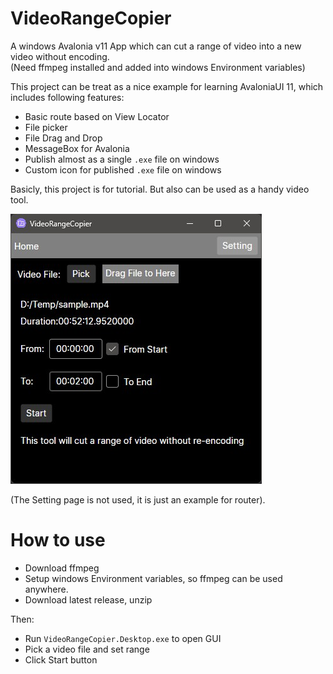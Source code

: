 # VideoRangeCopier
A windows Avalonia v11 App which can cut a range of video into a new video without encoding.  
(Need ffmpeg installed and added into windows Environment variables)  


This project can be treat as a nice example for learning AvaloniaUI 11, which includes following features:  
* Basic route based on View Locator
* File picker
* File Drag and Drop
* MessageBox for Avalonia
* Publish almost as a single `.exe` file on windows
* Custom icon for published `.exe` file on windows

Basicly, this project is for tutorial. But also can be used as a handy video tool.   

![](img/screenshot.jpg)  

(The Setting page is not used, it is just an example for router).

# How to use
* Download ffmpeg
* Setup windows Environment variables, so ffmpeg can be used anywhere.
* Download latest release, unzip  

Then:  
* Run `VideoRangeCopier.Desktop.exe` to open GUI
* Pick a video file and set range
* Click Start button

